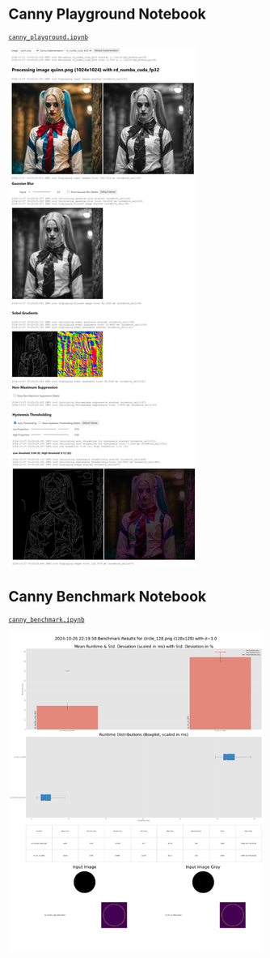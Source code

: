 # Canny Playground Notebook

[`canny_playground.ipynb`](canny_playground.ipynb)

![canny_playground preview](./canny_playground.png)

# Canny Benchmark Notebook

[`canny_benchmark.ipynb`](canny_benchmark.ipynb)

![canny_benchmark preview results](./benchmark_output/circle_128.png)
